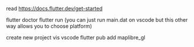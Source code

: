 read https://docs.flutter.dev/get-started

flutter doctor
flutter run (you can just run main.dat on vscode but this other way allows you to choose platform)

create new project vis vscode
flutter pub add maplibre_gl